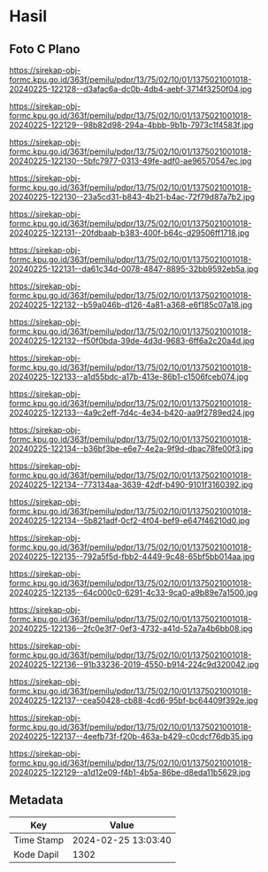 # Hasil

## Foto C Plano

https://sirekap-obj-formc.kpu.go.id/363f/pemilu/pdpr/13/75/02/10/01/1375021001018-20240225-122128--d3afac6a-dc0b-4db4-aebf-3714f3250f04.jpg

https://sirekap-obj-formc.kpu.go.id/363f/pemilu/pdpr/13/75/02/10/01/1375021001018-20240225-122129--98b82d98-294a-4bbb-9b1b-7973c1f4583f.jpg

https://sirekap-obj-formc.kpu.go.id/363f/pemilu/pdpr/13/75/02/10/01/1375021001018-20240225-122130--5bfc7977-0313-49fe-adf0-ae96570547ec.jpg

https://sirekap-obj-formc.kpu.go.id/363f/pemilu/pdpr/13/75/02/10/01/1375021001018-20240225-122130--23a5cd31-b843-4b21-b4ac-72f79d87a7b2.jpg

https://sirekap-obj-formc.kpu.go.id/363f/pemilu/pdpr/13/75/02/10/01/1375021001018-20240225-122131--20fdbaab-b383-400f-b64c-d29506ff1718.jpg

https://sirekap-obj-formc.kpu.go.id/363f/pemilu/pdpr/13/75/02/10/01/1375021001018-20240225-122131--da61c34d-0078-4847-8895-32bb9592eb5a.jpg

https://sirekap-obj-formc.kpu.go.id/363f/pemilu/pdpr/13/75/02/10/01/1375021001018-20240225-122132--b59a046b-d126-4a81-a368-e6f185c07a18.jpg

https://sirekap-obj-formc.kpu.go.id/363f/pemilu/pdpr/13/75/02/10/01/1375021001018-20240225-122132--f50f0bda-39de-4d3d-9683-6ff6a2c20a4d.jpg

https://sirekap-obj-formc.kpu.go.id/363f/pemilu/pdpr/13/75/02/10/01/1375021001018-20240225-122133--a1d55bdc-a17b-413e-86b1-c1506fceb074.jpg

https://sirekap-obj-formc.kpu.go.id/363f/pemilu/pdpr/13/75/02/10/01/1375021001018-20240225-122133--4a9c2eff-7d4c-4e34-b420-aa9f2789ed24.jpg

https://sirekap-obj-formc.kpu.go.id/363f/pemilu/pdpr/13/75/02/10/01/1375021001018-20240225-122134--b36bf3be-e6e7-4e2a-9f9d-dbac78fe00f3.jpg

https://sirekap-obj-formc.kpu.go.id/363f/pemilu/pdpr/13/75/02/10/01/1375021001018-20240225-122134--773134aa-3639-42df-b490-9101f3160392.jpg

https://sirekap-obj-formc.kpu.go.id/363f/pemilu/pdpr/13/75/02/10/01/1375021001018-20240225-122134--5b821adf-0cf2-4f04-bef9-e647f46210d0.jpg

https://sirekap-obj-formc.kpu.go.id/363f/pemilu/pdpr/13/75/02/10/01/1375021001018-20240225-122135--792a5f5d-fbb2-4449-9c48-65bf5bb014aa.jpg

https://sirekap-obj-formc.kpu.go.id/363f/pemilu/pdpr/13/75/02/10/01/1375021001018-20240225-122135--64c000c0-6291-4c33-9ca0-a9b89e7a1500.jpg

https://sirekap-obj-formc.kpu.go.id/363f/pemilu/pdpr/13/75/02/10/01/1375021001018-20240225-122136--2fc0e3f7-0ef3-4732-a41d-52a7a4b6bb08.jpg

https://sirekap-obj-formc.kpu.go.id/363f/pemilu/pdpr/13/75/02/10/01/1375021001018-20240225-122136--91b33236-2019-4550-b914-224c9d320042.jpg

https://sirekap-obj-formc.kpu.go.id/363f/pemilu/pdpr/13/75/02/10/01/1375021001018-20240225-122137--cea50428-cb88-4cd6-95bf-bc64409f392e.jpg

https://sirekap-obj-formc.kpu.go.id/363f/pemilu/pdpr/13/75/02/10/01/1375021001018-20240225-122137--4eefb73f-f20b-463a-b429-c0cdcf76db35.jpg

https://sirekap-obj-formc.kpu.go.id/363f/pemilu/pdpr/13/75/02/10/01/1375021001018-20240225-122129--a1d12e09-f4b1-4b5a-86be-d8eda11b5629.jpg


## Metadata

| Key        | Value               |
| ---------- | ------------------- |
| Time Stamp | 2024-02-25 13:03:40 |
| Kode Dapil | 1302                |



